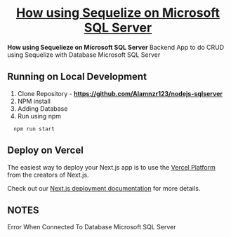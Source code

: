 <h1 align="center">
  <a href="https://github.com/Alamnzr123/nodejs-sqlserver">
   How using Sequelize on Microsoft SQL Server
  </a>
  <br />
</h1>

**How using Sequelieze on Microsoft SQL Server** Backend App to do CRUD using
Sequelize with Database Microsoft SQL Server

## Running on Local Development

1. Clone Repository - **https://github.com/Alamnzr123/nodejs-sqlserver**
2. NPM install
3. Adding Database
4. Run using npm
```
  npm run start
```

## Deploy on Vercel

The easiest way to deploy your Next.js app is to use the [Vercel Platform](https://vercel.com/new?utm_medium=default-template&filter=next.js&utm_source=create-next-app&utm_campaign=create-next-app-readme) from the creators of Next.js.

Check out our [Next.js deployment documentation](https://nextjs.org/docs/deployment) for more details.

## NOTES

Error When Connected To Database Microsoft SQL Server